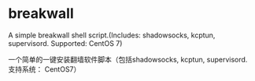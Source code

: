 # breakwall
A simple breakwall shell script.(Includes: shadowsocks, kcptun, supervisord. Supported: CentOS 7)

一个简单的一键安装翻墙软件脚本（包括shadowsocks, kcptun, supervisord. 支持系统： CentOS7）

